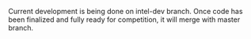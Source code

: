 Current development is being done on intel-dev branch. Once code has been finalized and fully ready for competition, it will merge with master branch.
